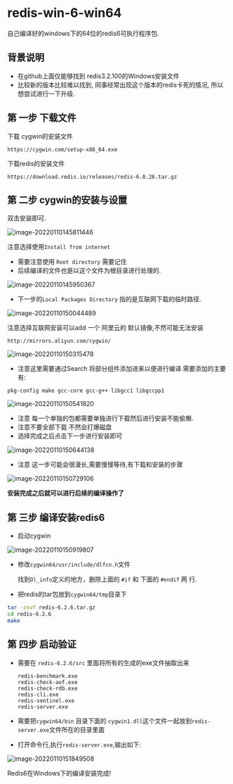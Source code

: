 # redis-win-6-win64
自己编译好的windows下的64位的redis6可执行程序包.


## 背景说明

- 在github上面仅能够找到 redis3.2.100的Windows安装文件
- 比较新的版本比较难以找到, 同事经常出现这个版本的redis卡死的情况, 所以想尝试进行一下升级.

## 第 一步 下载文件


下载 cygwin的安装文件

```
https://cygwin.com/setup-x86_64.exe
```

下载redis的安装文件

```
https://download.redis.io/releases/redis-6.0.26.tar.gz
```

## 第 二步 cygwin的安装与设置

双击安装即可.

![image-20220110145811446](README.assets/image-20220110145811446.png)

注意选择使用`Install from internet`

- 需要注意使用 `Root directory` 需要记住
- 后续编译的文件也是以这个文件为根目录进行处理的.

![image-20220110145950367](README.assets/image-20220110145950367.png)

- 下一步的`Local Packages Directory` 指的是互联网下载的临时路径.

![image-20220110150044489](README.assets/image-20220110150044489.png)

注意选择互联网安装可以add 一个 阿里云的 默认镜像,不然可能无法安装

```
http://mirrors.aliyun.com/cygwin/
```

![image-20220110150315478](README.assets/image-20220110150315478.png)

- 注意这里需要通过Search 将部分组件添加进来以便进行编译.需要添加的主要有:

```
pkg-config make gcc-core gcc-g++ libgcc1 libgccpp1
```

![image-20220110150541820](README.assets/image-20220110150541820.png)

- 注意 每一个单独的包都需要单独进行下载然后进行安装不能偷懒.
- 注意不要全部下载 不然会打爆磁盘
- 选择完成之后点击下一步进行安装即可

![image-20220110150644138](README.assets/image-20220110150644138.png)

- 注意 这一步可能会很漫长,需要慢慢等待,有下载和安装的步骤

![image-20220110150729106](README.assets/image-20220110150729106.png)

**安装完成之后就可以进行后续的编译操作了**

## 第 三步 编译安装redis6

- 启动cygwin

![image-20220110150919807](README.assets/image-20220110150919807.png)

- 修改`cygwin64/usr/include/dlfcn.h`文件

  找到`Dl_info`定义的地方，删除上面的 `#if` 和 下面的 `#endif` 两 行.

- 把redis的tar包放到`cygwin64/tmp`目录下

```bash
tar -zxvf redis-6.2.6.tar.gz
cd redis-6.2.6
make
```

## 第 四步 启动验证

- 需要在 `redis-6.2.6/src` 里面将所有的生成的exe文件抽取出来

  ```
  redis-benchmark.exe
  redis-check-aof.exe 
  redis-check-rdb.exe 
  redis-cli.exe 
  redis-sentinel.exe 
  redis-server.exe 
  ```

  

- 需要把`cygwin64/bin` 目录下面的 `cygwin1.dll`这个文件一起放到`redis-server.exe`文件所在的目录里面

- 打开命令行,执行`redis-server.exe`,输出如下:

![image-20220110151849508](README.assets/image-20220110151849508.png)

Redis6在Windows下的编译安装完成!
